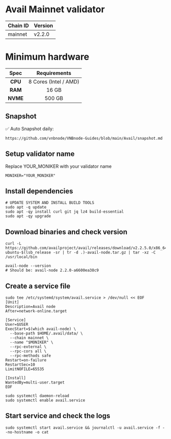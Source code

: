 # Avail Mainnet validator
|  Chain ID       |    Version  |
|-----------------|-----------|
|mainnet          |  v2.2.0   |
# Minimum hardware
|   Spec  |        Requirements      |
| :---------: | :-----------------------: |
|   **CPU**   |          8 Cores (Intel / AMD)        |
|   **RAM**   |          16 GB            |
|   **NVME**   |          500 GB            | 

## Snapshot
✅ Auto Snapshot daily: 
```
https://github.com/vnbnode/VNBnode-Guides/blob/main/Avail/snapshot.md
```
## Setup validator name
Replace YOUR_MONIKER with your validator name
```
MONIKER="YOUR_MONIKER"
```
## Install dependencies
```
# UPDATE SYSTEM AND INSTALL BUILD TOOLS
sudo apt -q update
sudo apt -qy install curl git jq lz4 build-essential
sudo apt -qy upgrade
```
## Download binaries and check version
```
curl -L https://github.com/availproject/avail/releases/download/v2.2.5.0/x86_64-ubuntu-$(lsb_release -sr | tr -d .)-avail-node.tar.gz | tar -xz -C /usr/local/bin

avail-node --version
# Should be: avail-node 2.2.0-a6600ea38c9
```
## Create a service file
```
sudo tee /etc/systemd/system/avail.service > /dev/null << EOF
[Unit]
Description=Avail node
After=network-online.target

[Service]
User=$USER
ExecStart=$(which avail-node) \
  --base-path $HOME/.avail/data/ \
  --chain mainnet \
  --name "$MONIKER" \
  --rpc-external \
  --rpc-cors all \
  --rpc-methods safe
Restart=on-failure
RestartSec=10
LimitNOFILE=65535

[Install]
WantedBy=multi-user.target
EOF
```
```
sudo systemctl daemon-reload
sudo systemctl enable avail.service
```
## Start service and check the logs
```
sudo systemctl start avail.service && journalctl -u avail.service -f --no-hostname -o cat
```
